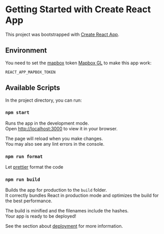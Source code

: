 # Getting Started with Create React App

This project was bootstrapped with [Create React App](https://github.com/facebook/create-react-app).

## Environment

You need to set the [mapbox](https://www.mapbox.com/) token [Mapbox GL](https://www.mapbox.com/mapbox-gljs) to make this app work:

`REACT_APP_MAPBOX_TOKEN`

## Available Scripts

In the project directory, you can run:

### `npm start`

Runs the app in the development mode.\
Open [http://localhost:3000](http://localhost:3000) to view it in your browser.

The page will reload when you make changes.\
You may also see any lint errors in the console.

### `npm run format`

Let [prettier](https://prettier.io/) format the code

### `npm run build`

Builds the app for production to the `build` folder.\
It correctly bundles React in production mode and optimizes the build for the best performance.

The build is minified and the filenames include the hashes.\
Your app is ready to be deployed!

See the section about [deployment](https://facebook.github.io/create-react-app/docs/deployment) for more information.
